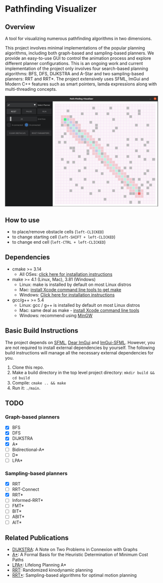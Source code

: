 # Pathfinding Visualizer

## Overview

A tool for visualizing numerous pathfinding algorithms in two dimensions.

This project involves minimal implementations of the popular planning algorithms, including both graph-based and sampling-based planners. We provide an easy-to-use GUI to control the animation process and explore different planner configurations. This is an ongoing work and current implementation of the project only involves four search-based planning algorithms: BFS, DFS, DIJKSTRA and A-Star and two sampling-based planners: RRT and RRT*. The project extensively uses SFML, ImGui and Modern C++ features such as smart pointers, lamda expressions along with multi-threading concepts.

![](figures/img0.png)

## How to use

- to place/remove obstacle cells (`left-CLICKED`)
- to change starting cell (`left-SHIFT + left-CLICKED`)
- to change end cell (`left-CTRL + left-CLICKED`)

## Dependencies

* cmake >= 3.14
  * All OSes: [click here for installation instructions](https://cmake.org/install/)
* make >= 4.1 (Linux, Mac), 3.81 (Windows)
  * Linux: make is installed by default on most Linux distros
  * Mac: [install Xcode command line tools to get make](https://developer.apple.com/xcode/features/)
  * Windows: [Click here for installation instructions](http://gnuwin32.sourceforge.net/packages/make.htm)
* gcc/g++ >= 5.4
  * Linux: gcc / g++ is installed by default on most Linux distros
  * Mac: same deal as make - [install Xcode command line tools](https://developer.apple.com/xcode/features/)
  * Windows: recommend using [MinGW](http://www.mingw.org/)

## Basic Build Instructions

The project depends on [SFML](https://github.com/SFML/SFML), [Dear ImGui](https://github.com/ocornut/imgui) and [ImGui-SFML](https://github.com/eliasdaler/imgui-sfml). However, you are not required to install external dependencies by yourself. The following build instructions will manage all the necessary external dependencies for you. 

1. Clone this repo.
2. Make a build directory in the top level project directory: `mkdir build && cd build`
3. Compile: `cmake .. && make`
4. Run it: `./main`.

## TODO

### Graph-based planners
- [x] BFS
- [x] DFS
- [x] DIJKSTRA
- [x] A*
- [ ] Bidirectional-A*
- [ ] D*
- [ ] LPA*

### Sampling-based planners
- [x] RRT
- [ ] RRT-Connect
- [x] RRT*
- [ ] Informed-RRT*
- [ ] FMT*
- [ ] BIT*
- [ ] ABIT*
- [ ] AIT*

## Related Publications
- [DIJKSTRA](https://ir.cwi.nl/pub/9256/9256D.pdf): A Note on Two Problems in Connexion with Graphs
- [A*](https://ieeexplore.ieee.org/abstract/document/4082128?casa_token=0ltx8josfO0AAAAA:nA2z0T2qvr00C6rIhIM3Z7GhWJTQpFrYsdzpY9xc_VicZ0DZr5Q9KcclJT1215N3If6pae87MXRHHd0): A Formal Basis for the Heuristic Determination of Minimum Cost Paths
- [LPA*](https://www.cs.cmu.edu/~maxim/files/aij04.pdf): Lifelong Planning A*
- [RRT](https://journals.sagepub.com/doi/pdf/10.1177/02783640122067453?casa_token=fgVkbBjl93wAAAAA:xatnfEy0HmRWnZyzPcPMHoWpW2ch4WIFYY1SSVT-OjyVKidKavkiE7D3QMl3cHSpof4BlXQcSVzhbvo): Randomized kinodynamic planning
- [RRT*](https://journals.sagepub.com/doi/abs/10.1177/0278364911406761): Sampling-based algorithms for optimal motion planning
